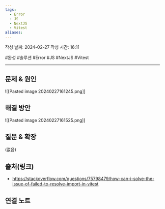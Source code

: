 ```yaml
---
tags:
  - Error
  - JS
  - NextJS
  - Vitest
aliases:
---
```

작성 날짜: 2024-02-27
작성 시간: 16:11

#완성 #솔루션 #Error #JS #NextJS #Vitest 

----

## 문제 & 원인
![[Pasted image 20240227161245.png]]

## 해결 방안
![[Pasted image 20240227161525.png]]

## 질문 & 확장

(없음)

## 출처(링크)
- https://stackoverflow.com/questions/75798479/how-can-i-solve-the-issue-of-failed-to-resolve-import-in-vitest

## 연결 노트
